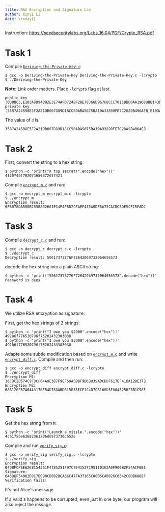 ```yaml
---
title: RSA Encryption and Signature Lab
author: Xinyi Li
date: \today{}
---
```


Instruction: https://seedsecuritylabs.org/Labs_16.04/PDF/Crypto_RSA.pdf

# Task 1

Compile [`Deriving-the-Private-Key.c`](./Deriving-the-Private-Key.c):

```
$ gcc -o Deriving-the-Private-Key Deriving-the-Private-Key.c -lcrypto
$ ./Deriving-the-Private-Key
```

**Note**: Link order matters. Place `-lcrypto` flag at last.

```
public key (0D88C3,E103ABD94892E3E74AFD724BF28E78366D9676BCCC70118BD0AA1968DBB143D1)
private key (3587A24598E5F2A21DB007D89D18CC50ABA5075BA19A33890FE7C28A9B496AEB,E103ABD94892E3E74AFD724BF28E78366D9676BCCC70118BD0AA1968DBB143D1)
```
The value of `d` is:

```
3587A24598E5F2A21DB007D89D18CC50ABA5075BA19A33890FE7C28A9B496AEB
```

# Task 2

First, convert the string to a hex string:

```
$ python -c 'print("A top secret!".encode("hex"))'
4120746f702073656372657421
```

Compile [`encrypt_m.c`](./encrypt_m.c) and run: 

```
$ gcc -o encrypt_m encrypt_m.c -lcrypto
$ ./encrypt_m
Encryption result: 6FB078DA550B2650832661E14F4F8D2CFAEF475A0DF3A75CACDC5DE5CFC5FADC
```

# Task 3

Compile [`decrypt_c.c`](./decrypt_c.c) and run:

```
$ gcc -o decrypt_c decrypt_c.c -lcrypto
$ ./decrypt_c
Decryption result: 50617373776F72642069732064656573
```

decode the hex string into a plain ASCII string:

```
$ python -c 'print("50617373776F72642069732064656573".decode("hex"))'
Password is dees
```

# Task 4

We utilize RSA encryption as signature:


First, get the hex strings of 2 strings:

```
$ python -c 'print("I owe you $2000".encode("hex"))'
49206f776520796f75202432303030
$ python -c 'print("I owe you $3000".encode("hex"))'
49206f776520796f75202433303030
```

Adapte some subtle modification based on [`encrypt_m.c`](./encrypt_m.c) and write [`encrypt_diff.c`](./encrypt_diff.c). Compile and then run:

```
$ gcc -o encrypt_diff encrypt_diff.c -lcrypto
$ ./encrypt_diff
Encryption M1: 16CDC2D574C9FDCF64A9E387F9EF69AB8BF9D6B839ABCDBF617EF41BA12BE37B
Encryption M2: 686126E57A64A817BF54D768ABD615B33ECE1C4D7C8160D3E6645250F3B1C98E
```

# Task 5

Get the hex string from `M`:

```
$ python -c 'print("Launch a missle.".encode("hex"))'
4c61756e63682061206d6973736c652e
```

Compile and run [`verify_sig.c`](./verify_sig.c):

```
$ gcc -o verify_sig verify_sig.c -lcrypto
$ ./verify_sig
Encryption result: 0408FCF5E626B154361F4785251F97C7E41527C95110162A0F906B2F54ACF6E1
Signature: 643D6F34902D9C7EC90CB0B2BCA36C47FA37165C0005CAB026C0542CBDB6802F
Verification fails! 
```

It's not Alice's message.

If a valid `S` happens to be corrupted, even just in one byte, our program will also reject the mssage.
